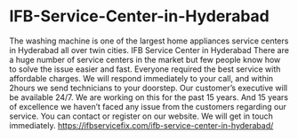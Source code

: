 # IFB-Service-Center-in-Hyderabad
 The washing machine is one of the largest home appliances service centers in Hyderabad all over twin cities. IFB Service Center in Hyderabad There are a huge number of service centers in the market but few people know how to solve the issue easier and fast. Everyone required the best service with affordable charges. We will respond immediately to your call, and within 2hours we send technicians to your doorstep. Our customer’s executive will be available 24/7. We are working on this for the past 15 years. And 15 years of excellence we haven’t faced any issue from the customers regarding our service. You can contact or register on our website. We will get in touch immediately. https://ifbservicefix.com/ifb-service-center-in-hyderabad/

